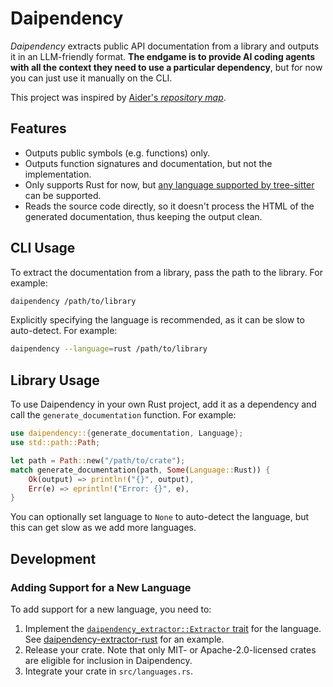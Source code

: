 # Daipendency

_Daipendency_ extracts public API documentation from a library and outputs it in an LLM-friendly format.
**The endgame is to provide AI coding agents with all the context they need to use a particular dependency**,
but for now you can just use it manually on the CLI.

This project was inspired by [Aider's _repository map_](https://aider.chat/docs/repomap.html).

## Features

- Outputs public symbols (e.g. functions) only.
- Outputs function signatures and documentation, but not the implementation.
- Only supports Rust for now, but [any language supported by tree-sitter](https://github.com/tree-sitter/tree-sitter/wiki/List-of-parsers) can be supported.
- Reads the source code directly, so it doesn't process the HTML of the generated documentation, thus keeping the output clean.

## CLI Usage

To extract the documentation from a library, pass the path to the library. For example:

```sh
daipendency /path/to/library
```

Explicitly specifying the language is recommended, as it can be slow to auto-detect. For example:

```sh
daipendency --language=rust /path/to/library
```

## Library Usage

To use Daipendency in your own Rust project, add it as a dependency and call the `generate_documentation` function. For example:

```rust
use daipendency::{generate_documentation, Language};
use std::path::Path;

let path = Path::new("/path/to/crate");
match generate_documentation(path, Some(Language::Rust)) {
    Ok(output) => println!("{}", output),
    Err(e) => eprintln!("Error: {}", e),
}
```

You can optionally set language to `None` to auto-detect the language, but this can get slow as we add more languages.

## Development

### Adding Support for a New Language

To add support for a new language, you need to:

1. Implement the [`daipendency_extractor::Extractor` trait](https://docs.rs/daipendency-extractor/latest/daipendency_extractor/trait.Extractor.html) for the language. See [daipendency-extractor-rust](https://github.com/daipendency/daipendency-extractor-rust) for an example.
2. Release your crate. Note that only MIT- or Apache-2.0-licensed crates are eligible for inclusion in Daipendency.
3. Integrate your crate in `src/languages.rs`.
